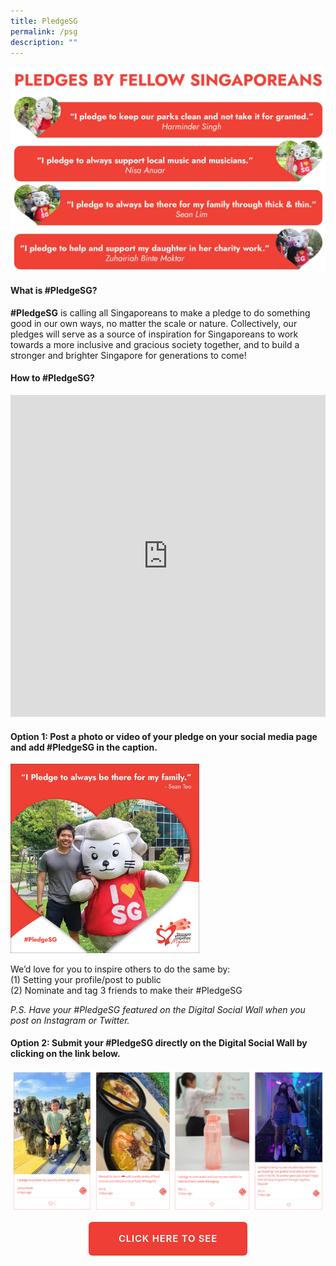 ```yaml
---
title: PledgeSG
permalink: /psg
description: ""
---
```

![](/images/Pledge-PSG-Image1.jpg)

#### What is #PledgeSG?
**#PledgeSG** is calling all Singaporeans to make a pledge to do something good in our own ways, no matter the scale or nature. Collectively, our pledges will serve as a source of inspiration for Singaporeans to work towards a more inclusive and gracious society together, and to build a stronger and brighter Singapore for generations to come!

#### How to #PledgeSG?
<iframe width="100%" frameborder="0" height="515" src="https://www.youtube.com/embed/p8WNOzW1elM" title="How to #PledgeSG" frameborder="0" allowfullscreen></iframe>

#### Option 1: Post a photo or video of your pledge on your social media page and add #PledgeSG in the caption. 

<p><img style="width:60%!important;" src="/images/Pledge-PSG-Image2.jpg" alt="" /></p>
	
We’d love for you to inspire others to do the same by:<br>
(1)	Setting your profile/post to public<br>
(2)	Nominate and tag 3 friends to make their #PledgeSG<br>

*P.S. Have your #PledgeSG featured on the Digital Social Wall when you post on Instagram or Twitter.*

#### Option 2: Submit your #PledgeSG directly on the Digital Social Wall by clicking on the link below. 
![](/images/Pledge-PSG-Image3.jpg)

<div style="text-align:center;"><a href="https://pledgesg.ndp.gov.sg/" target="_blank" style="margin:0 auto;
    border-radius: 6px!important;
    background-color: #ee3e35!important;
    color: #fff!important;
    padding: 7px 47px!important;
    font-size: 15px!important;
    letter-spacing: .8px;
    font-weight: 600;
    height: 2.4rem;
    border-color: transparent;box-sizing: content-box;
    -moz-appearance: none;
    -webkit-appearance: none;
    align-items: center;
    border: 1px solid transparent;
    box-shadow: none;
    display: inline-flex;
    line-height: 1.5;
    position: relative;
    vertical-align: top;
    -webkit-touch-callout: none;
    -webkit-user-select: none;
    -moz-user-select: none;
    -ms-user-select: none;
    user-select: none;
    cursor: pointer;
    justify-content: center;
    text-align: center;
    white-space: nowrap;
    text-transform: uppercase!important;
		text-decoration: none;">CLICK HERE TO SEE</a>
	</div>